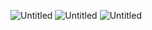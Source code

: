 ![Untitled](https://user-images.githubusercontent.com/130527064/231388007-56aafca9-4f2c-483e-bbc9-dd09810e8b7a.png)
![Untitled](https://user-images.githubusercontent.com/130527064/231388549-b73e86a5-3a37-47b6-95ae-8f3b1afe08b7.png)
![Untitled](https://user-images.githubusercontent.com/130527064/231389354-4147e082-83ca-42ec-a3fa-f27e06efe7e6.png)



